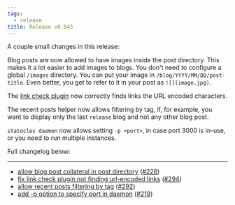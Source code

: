```yaml
---
tags:
  - release
title: Release v0.045
---
```


A couple small changes in this release:

Blog posts are now allowed to have images inside the post directory. This makes
it a lot easier to add images to blogs. You don't need to configure a global
`/images` directory. You can put your image in `/blog/YYYY/MM/DD/post-title`.
Even better, you get to refer to it in your post as `![](image.jpg)`.

The [link check plugin](/pod/Statocles/Plugin/LinkCheck) now correctly finds
links the URL encoded characters.

The recent posts helper now allows filtering by tag, if, for example, you want to
display only the last `release` blog and not any other blog post.

`statocles daemon` now allows setting `-p <port>`, in case port 3000 is in-use, or
you need to run multiple instances.

Full changelog below:

---

* [allow blog post collateral in post directory](https://github.com/preaction/Statocles/commit/c2be5c6ac4b4b2bd0585398ac098b39e194f6f12) ([#228](https://github.com/preaction/Statocles/issues/228))
* [fix link check plugin not finding url-encoded links](https://github.com/preaction/Statocles/commit/bd6f74c457cd75077713716b0073d9bff264e49d) ([#294](https://github.com/preaction/Statocles/issues/294))
* [allow recent posts filtering by tag](https://github.com/preaction/Statocles/commit/9f37c4ef0fbc9e0495c87197f0d749d4f9b30af3) ([#292](https://github.com/preaction/Statocles/issues/292))
* [add -p <port> option to specify port in daemon](https://github.com/preaction/Statocles/commit/7501643b2f80eb8d70b3a58ccc800cf9ff550df6) ([#219](https://github.com/preaction/Statocles/issues/219))
